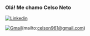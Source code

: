### Olá! Me chamo Celso Neto

[![Linkedin](https://img.shields.io/badge/LinkedIn-0077B5?style=for-the-badge&logo=linkedin&logoColor=white)](https://www.linkedin.com/in/celso-neto-40b8772a9)

[![Gmail](https://img.shields.io/badge/Gmail-EA4335?style=for-the-badge&logo=gmail&logoColor=white)](celson961@gmail.com)(mailto:celson961@gmail.com)
